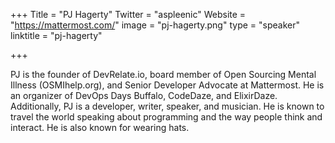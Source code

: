 +++
Title = "PJ Hagerty"
Twitter = "aspleenic"
Website = "https://mattermost.com/"
image = "pj-hagerty.png"
type = "speaker"
linktitle = "pj-hagerty"

+++

PJ is the founder of DevRelate.io, board member of Open Sourcing Mental Illness (OSMIhelp.org), and Senior Developer Advocate at Mattermost. He is an organizer of DevOps Days Buffalo, CodeDaze, and ElixirDaze. Additionally, PJ is a developer, writer, speaker, and musician. He is known to travel the world speaking about programming and the way people think and interact. He is also known for wearing hats.